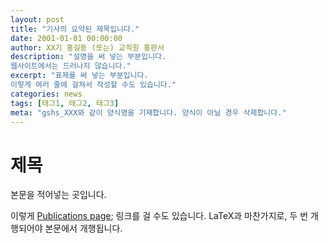 ```yaml
---
layout: post
title: "기사의 요약된 제목입니다."
date: 2001-01-01 00:00:00
author: XX기 홍길동 (또는) 교직원 홍판서
description: "설명을 써 넣는 부분입니다.
웹사이트에서는 드러나지 않습니다."
excerpt: "표제를 써 넣는 부분입니다.
이렇게 여러 줄에 걸쳐서 작성할 수도 있습니다."
categories: news
tags: [태그1, 태그2, 태그3]
meta: "gshs_XXX와 같이 양식명을 기재합니다. 양식이 아닐 경우 삭제합니다."
---
```


# 제목

본문을 적어넣는 곳입니다.

이렇게 [Publications page]({{site.baseurl}}/publications/); 링크를 걸 수도 있습니다.
LaTeX과 마찬가지로, 두 번 개행되어야 본문에서 개행됩니다.